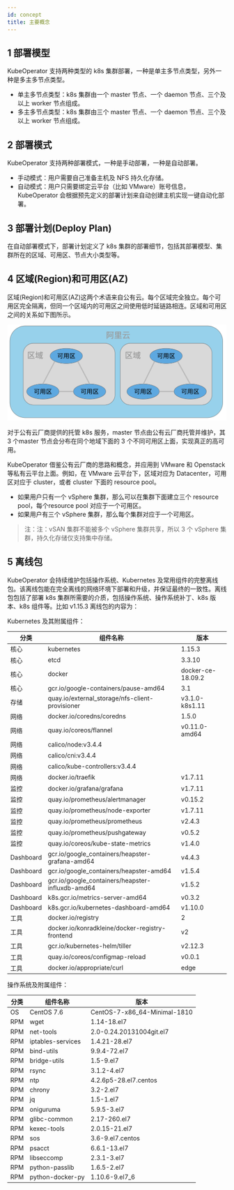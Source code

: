 ```yaml
---
id: concept
title: 主要概念
---
```


## 1 部署模型

KubeOperator 支持两种类型的 k8s 集群部署，一种是单主多节点类型，另外一种是多主多节点类型。 

-  单主多节点类型：k8s 集群由一个 master 节点、一个 daemon 节点、三个及以上 worker 节点组成。
-  多主多节点类型：k8s 集群由三个 master 节点、一个 daemon 节点、三个及以上 worker 节点组成。

## 2 部署模式

KubeOperator 支持两种部署模式，一种是手动部署，一种是自动部署。

-  手动模式：用户需要自己准备主机及 NFS 持久化存储。
-  自动模式：用户只需要绑定云平台（比如 VMware）账号信息，KubeOperator 会根据预先定义的部署计划来自动创建主机实现一键自动化部署。

## 3 部署计划(Deploy Plan)

在自动部署模式下，部署计划定义了 k8s 集群的部署细节，包括其部署模型、集群所在的区域、可用区、节点大小类型等。

## 4 区域(Region)和可用区(AZ)

区域(Region)和可用区(AZ)这两个术语来自公有云。每个区域完全独立。每个可用区完全隔离，但同一个区域内的可用区之间使用低时延链路相连。区域和可用区之间的关系如下图所示。

![region-zone](https://github.com/KubeOperator/docs/blob/master/website/static/img/region-zone1.png?raw=true)

对于公有云厂商提供的托管 k8s 服务，master 节点由公有云厂商托管并维护，其 3 个master 节点会分布在同个地域下面的 3 个不同可用区上面，实现真正的高可用。

KubeOperator 借鉴公有云厂商的思路和概念，并应用到 VMware 和 Openstack 等私有云平台上面。例如，在 VMware 云平台下，区域对应为 Datacenter，可用区对应于 cluster，或者 cluster 下面的 resource pool。

-  如果用户只有一个 vSphere 集群，那么可以在集群下面建立三个 resource pool，每个resource pool 对应于一个可用区。
-  如果用户有三个 vSphere 集群，那么每个集群对应于一个可用区。

> 注：注：vSAN 集群不能被多个 vSphere 集群共享，所以 3 个 vSphere 集群，持久化存储仅支持集中存储。

## 5 离线包

KubeOperator 会持续维护包括操作系统、Kubernetes 及常用组件的完整离线包。该离线包能在完全离线的网络环境下部署和升级，并保证最终的一致性。离线包包括了部署 k8s 集群所需要的介质，包括操作系统、操作系统补丁、k8s 版本、k8s 组件等。比如 v1.15.3 离线包的内容为：

Kubernetes 及其附属组件：

|  分类  |  组件名称   | 版本  |
|  ---- |  ----  | ----  |
| 核心 | kubernetes  | 1.15.3 |
| 核心 | etcd  | 3.3.10 |
| 核心 | docker  | docker-ce-18.09.2 |
| 核心 | gcr.io/google-containers/pause-amd64| 3.1 |
| 存储 | quay.io/external_storage/nfs-client-provisioner  | v3.1.0-k8s1.11 |
| 网络 | docker.io/coredns/coredns| 1.5.0 |
| 网络 | quay.io/coreos/flannel| v0.11.0-amd64 |
| 网络 | calico/node:v3.4.4 |
| 网络 | calico/cni:v3.4.4 |
| 网络 | calico/kube-controllers:v3.4.4 |
| 网络 | docker.io/traefik  | v1.7.11 |
| 监控 | docker.io/grafana/grafana  | v1.7.11 |
| 监控 | quay.io/prometheus/alertmanager  | v0.15.2 |
| 监控 | quay.io/prometheus/node-exporter  | v1.7.11 |
| 监控 | quay.io/prometheus/prometheus| v2.4.3 |
| 监控 | quay.io/prometheus/pushgateway| v0.5.2 |
| 监控 | quay.io/coreos/kube-state-metrics| v1.4.0 |
| Dashboard | gcr.io/google_containers/heapster-grafana-amd64| v4.4.3 |
| Dashboard | gcr.io/google_containers/heapster-amd64| v1.5.4 |
| Dashboard | gcr.io/google_containers/heapster-influxdb-amd64| v1.5.2 |
| Dashboard | k8s.gcr.io/metrics-server-amd64| v0.3.2 |
| Dashboard | k8s.gcr.io/kubernetes-dashboard-amd64| v1.10.0 |
| 工具 | docker.io/registry| 2 |
| 工具 | docker.io/konradkleine/docker-registry-frontend| v2 |
| 工具 | gcr.io/kubernetes-helm/tiller| v2.12.3 |
| 工具 | quay.io/coreos/configmap-reload| v0.0.1 |
| 工具 | docker.io/appropriate/curl| edge |

操作系统及附属组件：

|  分类  |  组件名称   | 版本  |
|  ---- |  ----  | ----  |
| OS | CentOS 7.6  | CentOS-7-x86_64-Minimal-1810 |
| RPM | wget  | 1.14-18.el7 |
| RPM | net-tools  | 2.0-0.24.20131004git.el7 |
| RPM | iptables-services  | 1.4.21-28.el7 |
| RPM | bind-utils  | 9.9.4-72.el7 |
| RPM | bridge-utils  | 1.5-9.el7 |
| RPM | rsync  | 3.1.2-4.el7 |
| RPM | ntp  | 4.2.6p5-28.el7.centos |
| RPM | chrony  | 3.2-2.el7 |
| RPM | jq  | 1.5-1.el7 |
| RPM | oniguruma  | 5.9.5-3.el7 |
| RPM | glibc-common  | 2.17-260.el7 |
| RPM | kexec-tools  | 2.0.15-21.el7 |
| RPM | sos  | 3.6-9.el7.centos |
| RPM | psacct  | 6.6.1-13.el7 |
| RPM | libseccomp  | 2.3.1-3.el7 |
| RPM | python-passlib  | 1.6.5-2.el7 |
| RPM | python-docker-py  | 1.10.6-9.el7_6|

